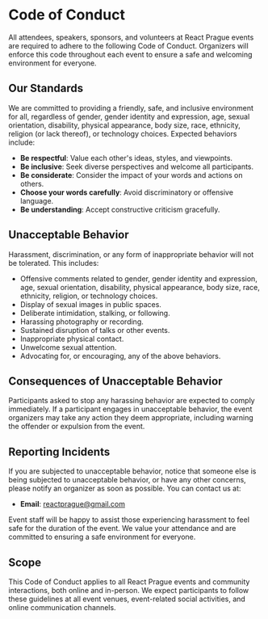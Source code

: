 # Code of Conduct

All attendees, speakers, sponsors, and volunteers at React Prague events are required to adhere to the following Code of Conduct. Organizers will enforce this code throughout each event to ensure a safe and welcoming environment for everyone.

## Our Standards

We are committed to providing a friendly, safe, and inclusive environment for all, regardless of gender, gender identity and expression, age, sexual orientation, disability, physical appearance, body size, race, ethnicity, religion (or lack thereof), or technology choices. Expected behaviors include:

- **Be respectful**: Value each other's ideas, styles, and viewpoints.
- **Be inclusive**: Seek diverse perspectives and welcome all participants.
- **Be considerate**: Consider the impact of your words and actions on others.
- **Choose your words carefully**: Avoid discriminatory or offensive language.
- **Be understanding**: Accept constructive criticism gracefully.

## Unacceptable Behavior

Harassment, discrimination, or any form of inappropriate behavior will not be tolerated. This includes:

- Offensive comments related to gender, gender identity and expression, age, sexual orientation, disability, physical appearance, body size, race, ethnicity, religion, or technology choices.
- Display of sexual images in public spaces.
- Deliberate intimidation, stalking, or following.
- Harassing photography or recording.
- Sustained disruption of talks or other events.
- Inappropriate physical contact.
- Unwelcome sexual attention.
- Advocating for, or encouraging, any of the above behaviors.

## Consequences of Unacceptable Behavior

Participants asked to stop any harassing behavior are expected to comply immediately. If a participant engages in unacceptable behavior, the event organizers may take any action they deem appropriate, including warning the offender or expulsion from the event.

## Reporting Incidents

If you are subjected to unacceptable behavior, notice that someone else is being subjected to unacceptable behavior, or have any other concerns, please notify an organizer as soon as possible. You can contact us at:

- **Email**: reactprague@gmail.com

Event staff will be happy to assist those experiencing harassment to feel safe for the duration of the event. We value your attendance and are committed to ensuring a safe environment for everyone.

## Scope

This Code of Conduct applies to all React Prague events and community interactions, both online and in-person. We expect participants to follow these guidelines at all event venues, event-related social activities, and online communication channels.

